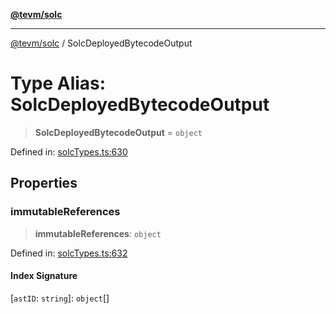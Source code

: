 [**@tevm/solc**](../README.md)

***

[@tevm/solc](../globals.md) / SolcDeployedBytecodeOutput

# Type Alias: SolcDeployedBytecodeOutput

> **SolcDeployedBytecodeOutput** = `object`

Defined in: [solcTypes.ts:630](https://github.com/evmts/compiler/blob/main/packages/solc/src/solcTypes.ts#L630)

## Properties

### immutableReferences

> **immutableReferences**: `object`

Defined in: [solcTypes.ts:632](https://github.com/evmts/compiler/blob/main/packages/solc/src/solcTypes.ts#L632)

#### Index Signature

\[`astID`: `string`\]: `object`[]
